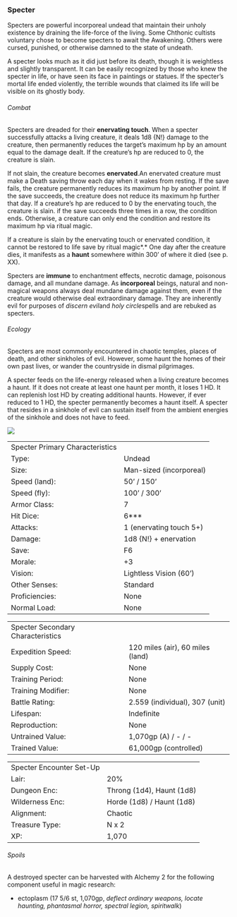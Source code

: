 ### Specter

Specters are powerful incorporeal undead that maintain their unholy existence by draining the life-force of the living. Some Chthonic cultists voluntary chose to become specters to await the Awakening. Others were cursed, punished, or otherwise damned to the state of undeath.

A specter looks much as it did just before its death, though it is weightless and slightly transparent. It can be easily recognized by those who knew the specter in life, or have seen its face in paintings or statues. If the specter’s mortal life ended violently, the terrible wounds that claimed its life will be visible on its ghostly body.

###### Combat

Specters are dreaded for their **enervating touch**. When a specter successfully attacks a living creature, it deals 1d8 {N!} damage to the creature, then permanently reduces the target’s maximum hp by an amount equal to the damage dealt. If the creature’s hp are reduced to 0, the creature is slain.

If not slain, the creature becomes **enervated**.An enervated creature must make a Death saving throw each day when it wakes from resting. If the save fails, the creature permanently reduces its maximum hp by another point. If the save succeeds, the creature does not reduce its maximum hp further that day. If a creature’s hp are reduced to 0 by the enervating touch, the creature is slain. if the save succeeds three times in a row, the condition ends. Otherwise, a creature can only end the condition and restore its maximum hp via ritual magic.

If a creature is slain by the enervating touch or enervated condition, it cannot be restored to life save by ritual magic*.* One day after the creature dies, it manifests as a **haunt** somewhere within 300’ of where it died (see p. XX).

Specters are **immune** to enchantment effects, necrotic damage, poisonous damage, and all mundane damage. As **incorporeal** beings, natural and non-magical weapons always deal mundane damage against them, even if the creature would otherwise deal extraordinary damage. They are inherently evil for purposes of *discern evil*and *holy circle*spells and are rebuked as specters.

###### Ecology

Specters are most commonly encountered in chaotic temples, places of death, and other sinkholes of evil. However, some haunt the homes of their own past lives, or wander the countryside in dismal pilgrimages.

A specter feeds on the life-energy released when a living creature becomes a haunt. If it does not create at least one haunt per month, it loses 1 HD. It can replenish lost HD by creating additional haunts. However, if ever reduced to 1 HD, the specter permanently becomes a haunt itself. A specter that resides in a sinkhole of evil can sustain itself from the ambient energies of the sinkhole and does not have to feed.

![](data:image/png;base64...)

|  |  |
| --- | --- |
| Specter Primary Characteristics | |
| Type: | Undead |
| Size: | Man-sized (incorporeal) |
| Speed (land): | 50’ / 150’ |
| Speed (fly): | 100’ / 300’ |
| Armor Class: | 7 |
| Hit Dice: | 6\*\*\* |
| Attacks: | 1 (enervating touch 5+) |
| Damage: | 1d8 {N!} + enervation |
| Save: | F6 |
| Morale: | +3 |
| Vision: | Lightless Vision (60’) |
| Other Senses: | Standard |
| Proficiencies: | None |
| Normal Load: | None |

|  |  |
| --- | --- |
| Specter Secondary Characteristics | |
| Expedition Speed: | 120 miles (air), 60 miles (land) |
| Supply Cost: | None |
| Training Period: | None |
| Training Modifier: | None |
| Battle Rating: | 2.559 (individual), 307 (unit) |
| Lifespan: | Indefinite |
| Reproduction: | None |
| Untrained Value: | 1,070gp (A) / - / - |
| Trained Value: | 61,000gp (controlled) |

|  |  |
| --- | --- |
| Specter Encounter Set-Up | |
| Lair: | 20% |
| Dungeon Enc: | Throng (1d4), Haunt (1d8) |
| Wilderness Enc: | Horde (1d8) / Haunt (1d8) |
| Alignment: | Chaotic |
| Treasure Type: | N x 2 |
| XP: | 1,070 |

###### Spoils

A destroyed specter can be harvested with Alchemy 2 for the following component useful in magic research:

* ectoplasm (17 5/6 st, 1,070gp, *deflect ordinary weapons, locate haunting, phantasmal horror, spectral legion, spiritwalk*)
